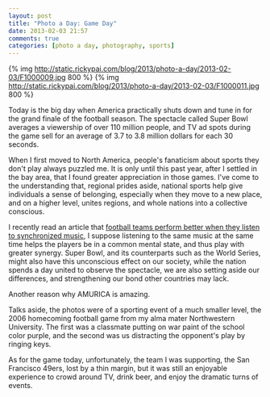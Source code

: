 ```yaml
---
layout: post
title: "Photo a Day: Game Day"
date: 2013-02-03 21:57
comments: true
categories: [photo a day, photography, sports]
---
```


{% img http://static.rickypai.com/blog/2013/photo-a-day/2013-02-03/F1000009.jpg 800 %}
{% img http://static.rickypai.com/blog/2013/photo-a-day/2013-02-03/F1000011.jpg 800 %}

Today is the big day when America practically shuts down and tune in for the grand finale of the football season. The spectacle called Super Bowl averages a viewership of over 110 million people, and TV ad spots during the game sell for an average of 3.7 to 3.8 million dollars for each 30 seconds.

When I first moved to North America, people's fanaticism about sports they don't play always puzzled me. It is only until this past year, after I settled in the bay area, that I found greater appreciation in those games. I've come to the understanding that, regional prides aside, national sports help give individuals a sense of belonging, especially when they move to a new place, and on a higher level, unites regions, and whole nations into a collective conscious.

I recently read an article that [football teams perform better when they listen to synchronized music](http://www.footytube.com/news/guardian/can-music-help-footballers-play-better-L21919?ref=hp_newsfeed), I suppose listening to the same music at the same time helps the players be in a common mental state, and thus play with greater synergy. Super Bowl, and its counterparts such as the World Series, might also have this unconscious effect on our society, while the nation spends a day united to observe the spectacle, we are also setting aside our differences, and strengthening our bond other countries may lack.

Another reason why AMURICA is amazing.

Talks aside, the photos were of a sporting event of a much smaller level, the 2006 homecoming football game from my alma mater Northwestern University. The first was a classmate putting on war paint of the school color purple, and the second was us distracting the opponent's play by ringing keys.

As for the game today, unfortunately, the team I was supporting, the San Francisco 49ers, lost by a thin margin, but it was still an enjoyable experience to crowd around TV, drink beer, and enjoy the dramatic turns of events.